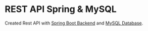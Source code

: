 # REST API Spring & MySQL

Created Rest API with [Spring Boot Backend](https://spring.io/projects/spring-boot) and [MySQL Database](https://www.mysql.com/).
